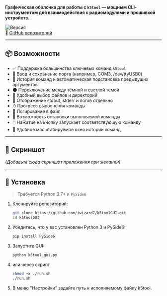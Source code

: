 **Графическая оболочка для работы с `k5tool` — мощным CLI-инструментом для взаимодействия с радиомодулями и прошивкой устройств.**

![Версия](https://img.shields.io/badge/version-0.2-blue.svg)  
🔗 [GitHub репозиторий](https://github.com/iwizard7/k5toolGUI)

---

## 📦 Возможности

- ✅ Поддержка большинства ключевых команд `k5tool`
- 🔌 Ввод и сохранение порта (например, COM3, /dev/ttyUSB0)
- 💬 История команд и автоматическая подстановка предыдущих аргументов
- 🌑 Переключение между тёмной и светлой темой
- 📂 Удобный выбор файлов и директорий
- 🧠 Отображение stdout, stderr и логов отдельно
- ⏱ Прогресс выполнения команды
- 📜 Логирование в файл
- 🛑 Возможность остановки выполняемой команды
- 🖱️ Нажатие на кнопку запускает соответствующую команду
- 🧩 Удобное масштабируемое окно истории команд

---

## 📸 Скриншот

*(Добавьте сюда скриншот приложения при желании)*

---

## 🚀 Установка

> Требуется Python 3.7+ и `PySide6`

1. Клонируйте репозиторий:
    ```bash
   git clone https://github.com/iwizard7/k5toolGUI.git
   cd k5toolGUI
   ```
2. Убедитесь, что у вас установлен Python 3 и PySide6:
    ```bash
    pip install PySide6
    ```
3. Запустите GUI:
    ```bash
    python k5tool_gui.py
    ```
4. или через скрипт
    ```bash
    chmod +x ./run.sh
    ./run.sh
    ```
5. В меню "Настройки" задайте путь к исполняемому файлу k5tool.
